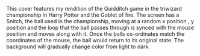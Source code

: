 This cover features my rendition of the Quidditch game in the triwizard championship in Harry Potter and the Goblet of fire. The screen has a Snitch, the ball used in the championship, moving at  a random x position , y position and the loop that the ball passes through is synced with the mouse position and moves along with it. Once the balls co-ordinates match the coordinates of the mouse, the ball would return to its original state. The background will gradually change color from light to dark.    